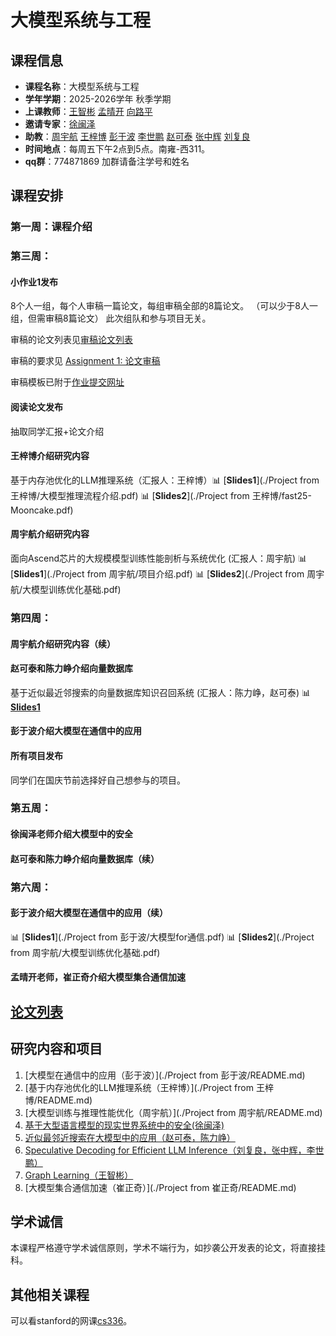 
# 大模型系统与工程

## 课程信息
- **课程名称**：大模型系统与工程
- **学年学期**：2025-2026学年 秋季学期
- **上课教师**：[王智彬](https://wzbxpy.github.io/) [孟晴开]() [向路平]()
- **邀请专家**：[徐闽泽]()
- **助教**：[周宇航](https://njuzyh.github.io/) [王梓博](https://wangzb.site/) [彭于波]() [李世鹏]() [赵可泰]() [张中辉]() [刘复良]()
- **时间地点**：每周五下午2点到5点。南雍-西311。
- **qq群**：774871869 加群请备注学号和姓名

<!-- ## 课程目标
- **开发能力**：了解并掌握一种开源的大模型系统，并且有能力在之上进行二次开发和应用。
- **科研能力**：通过参与老师，博士的研究工作，提升自己的科研能力。
- **表达能力**：通过参与论文撰写，分享相关工作（包括制作PPT），提升自己的表达能力。
- **项目经验**：参与并完成一个大模型项目，投稿，甚至发表相关论文。 -->



## 课程安排

### 第一周：课程介绍

### 第三周：
#### 小作业1发布
8个人一组，每个人审稿一篇论文，每组审稿全部的8篇论文。
（可以少于8人一组，但需审稿8篇论文）
此次组队和参与项目无关。

审稿的论文列表见[审稿论文列表](homework1/paperlist.md)

审稿的要求见 [Assignment 1: 论文审稿](homework1/readme.md)

审稿模板已附于[作业提交网址](https://table.nju.edu.cn/dtable/forms/267ab5a3-5e36-4b09-970a-4f3ab4bc314d/)

#### 阅读论文发布
抽取同学汇报+论文介绍


#### 王梓博介绍研究内容
基于内存池优化的LLM推理系统（汇报人：王梓博）📊 [**Slides1**](./Project from 王梓博/大模型推理流程介绍.pdf) 📊 [**Slides2**](./Project from 王梓博/fast25-Mooncake.pdf)

#### 周宇航介绍研究内容
面向Ascend芯片的大规模模型训练性能剖析与系统优化 (汇报人：周宇航) 📊 [**Slides1**](./Project from 周宇航/项目介绍.pdf) 📊 [**Slides2**](./Project from 周宇航/大模型训练优化基础.pdf)

### 第四周：

#### 周宇航介绍研究内容（续）

#### 赵可泰和陈力峥介绍向量数据库
基于近似最近邻搜索的向量数据库知识召回系统 (汇报人：陈力峥，赵可泰) 📊 [**Slides1**](./Project-ANNS-and-LLM/ANNS_Introduction.pdf)

#### 彭于波介绍大模型在通信中的应用

#### 所有项目发布
同学们在国庆节前选择好自己想参与的项目。

### 第五周：

#### 徐闽泽老师介绍大模型中的安全

#### 赵可泰和陈力峥介绍向量数据库（续）

### 第六周：

#### 彭于波介绍大模型在通信中的应用（续）
📊 [**Slides1**](./Project from 彭于波/大模型for通信.pdf) 📊 [**Slides2**](./Project from 周宇航/大模型训练优化基础.pdf)

#### 孟晴开老师，崔正奇介绍大模型集合通信加速
<!-- ## 课程目录
得有课程目录，然后每节课有课程内容介绍，课程ppt，这节课相应的可选大项目，而不是这种实验的形式。

1.	课程导论与大语言模型发展概况（6学时）**王梓博** 大模型系统在企业界学术界的关注+各个方向的简介（1节课），Transformer（梓博）+MoE+Mamba（中辉）（1节课）
3.	LLM训练系统，模型并行，参数卸载技术（9学时）**周宇航** 训练原理forward/backward+框架（教同学怎么用），并行策略（**中辉辅助一下EP**），参数卸载（**梓博**）
4.  KV cache与推理优化（3学时）**王梓博** KV cache的原理，cache管理
4.	基于多卡的LLM推理与系统部署（6学时）**李世鹏+洪泽涛** vllm介绍，推理优化最近工作
5.	基于单卡外存的LLM推理系统（6学时）**张中辉** 
6.	RAG与外部知识集成系统（6学时）**赵可泰+夏浩然**
7.  其他的工作 （6学时）diffusion model+GPU triton介绍 **宁锐**
8.	大模型系统工程实践+答辩（6学时）

参考lesson 1的格式 -->

## [论文列表](paper_list.md)


## 研究内容和项目
1. [大模型在通信中的应用（彭于波）](./Project from 彭于波/README.md)
2. [基于内存池优化的LLM推理系统（王梓博）](./Project from 王梓博/README.md)
3. [大模型训练与推理性能优化（周宇航）](./Project from 周宇航/README.md)
4. [基于大型语言模型的现实世界系统中的安全(徐闽泽)](./Project-Security%20and%20Privacy%20in%20Real-world%20LLM-Based%20Systems/)
5. [近似最邻近搜索在大模型中的应用（赵可泰，陈力峥）](./Project-ANNS-and-LLM/README.md)
6. [Speculative Decoding for Efficient LLM Inference（刘复良，张中辉，李世鹏）](./Project-Speculative-Decoding-for-Efficient-LLM-Inference/README.md)
7. [Graph Learning（王智彬）](./Project-Graph-Learning/README.md)
8. [大模型集合通信加速（崔正奇）](./Project from 崔正奇/README.md)


## 学术诚信
本课程严格遵守学术诚信原则，学术不端行为，如抄袭公开发表的论文，将直接挂科。

## 其他相关课程
可以看stanford的网课[cs336](https://stanford-cs336.github.io/spring2025/)。
